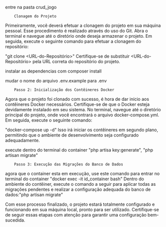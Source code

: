 entre na pasta crud_jogo    

        Clonagem do Projeto

Primeiramente, você deverá efetuar a clonagem do projeto em sua máquina pessoal. Esse procedimento é realizado através do uso do Git. Abra o terminal e navegue até o diretório onde deseja armazenar o projeto. Em seguida, execute o seguinte comando para efetuar a clonagem do repositório:


"git clone <URL-do-Repositório>"
Certifique-se de substituir <URL-do-Repositório> pela URL correta do repositório do projeto.

instalar as dependencias com composer install

mudar o nome do arquivo .env.example para .env

        Passo 2: Inicialização dos Contêineres Docker

Agora que o projeto foi clonado com sucesso, é hora de dar início aos contêineres Docker necessários. Certifique-se de que o Docker esteja devidamente instalado em seu sistema. No terminal, navegue até o diretório principal do projeto, onde você encontrará o arquivo docker-compose.yml. Em seguida, execute o seguinte comando:

"docker-compose up -d"
Isso irá iniciar os contêineres em segundo plano, permitindo que o ambiente de desenvolvimento seja configurado adequadamente.

execute dentro do terminal do container "php artisa key:generate", "php artisan migrate"

        Passo 3: Execução das Migrações do Banco de Dados

agora que o container esta em execução, use este comando para entrar no terminal do container "docker exec -it id_container bash"
Dentro do ambiente do contêiner, execute o comando a seguir para aplicar todas as migrações pendentes e realizar a configuração adequada do banco de dados:"php artisan migrate"


Com esse processo finalizado, o projeto estará totalmente configurado e funcionando em sua máquina local, pronto para ser utilizado. Certifique-se de seguir essas etapas com atenção para garantir uma configuração bem-sucedida.
